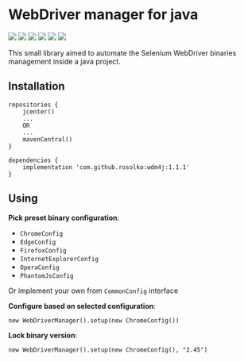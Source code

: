 # WebDriver manager for java

[![](https://travis-ci.com/rosolko/wdm4j.svg?branch=master)](https://travis-ci.com/rosolko/wdm4j)
[![](https://sonarcloud.io/api/project_badges/measure?project=rosolko_wdm4j&metric=alert_status)](https://sonarcloud.io/dashboard?id=rosolko_wdm4j)
[![](https://sonarcloud.io/api/project_badges/measure?project=rosolko_wdm4j&metric=coverage)](https://sonarcloud.io/dashboard?id=rosolko_wdm4j)
[![](https://api.bintray.com/packages/rosolko/maven/wdm4j/images/download.svg)](https://bintray.com/rosolko/maven/wdm4j/_latestVersion)
[![](https://img.shields.io/maven-central/v/com.github.rosolko/wdm4j.svg?label=Maven%20Central)](https://search.maven.org/search?q=g:%22com.github.rosolko%22%20AND%20a:%22wdm4j%22)
[![](http://www.javadoc.io/badge/com.github.rosolko/wdm4j.svg)](http://www.javadoc.io/doc/com.github.rosolko/wdm4j)

This small library aimed to automate the Selenium WebDriver binaries management inside a java project.

## Installation

    repositories {
        jcenter() 
        ...
        OR
        ...
        mavenCentral()
    }

	dependencies {
        implementation 'com.github.rosolko:wdm4j:1.1.1'
	}

## Using

**Pick preset binary configuration**:

* `ChromeConfig`
* `EdgeConfig`
* `FirefoxConfig`
* `InternetExplorerConfig`
* `OperaConfig`
* `PhantomJsConfig`

Or implement your own from `CommonConfig` interface

**Configure based on selected configuration**:

    new WebDriverManager().setup(new ChromeConfig())
    
**Lock binary version**:

    new WebDriverManager().setup(new ChromeConfig(), "2.45")    
